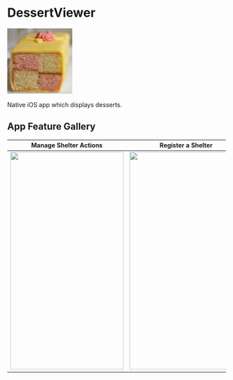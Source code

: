# DessertViewer

<img src="DessertViewer/Assets.xcassets/AppIcon.appiconset/AppIcon.jpg" width = "150">

Native iOS app which displays desserts.

## App Feature Gallery

| Manage Shelter Actions | Register a Shelter | View Your Shelters |
| ------------- | ------------- | ------------- |
| [<img src="https://i.gyazo.com/74cefb1f76cf2b429eb6df5334576575.jpg" width="261" height="500"/>](https://i.gyazo.com/74cefb1f76cf2b429eb6df5334576575.jpg) | [<img src="https://i.gyazo.com/0f1e301885f09c3550606c6bffb1f4a2.jpg" width="261" height="500"/>](https://i.gyazo.com/0f1e301885f09c3550606c6bffb1f4a2.jpg) | [<img src="https://i.gyazo.com/627bfb33f89c68c53293a031d0186177.jpg" width="261" height="500"/>](https://i.gyazo.com/627bfb33f89c68c53293a031d0186177.jpg) |
